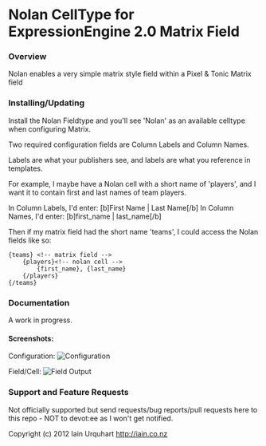 # Nolan CellType for ExpressionEngine 2.0 Matrix Field

### Overview

Nolan enables a very simple matrix style field within a Pixel & Tonic Matrix field

### Installing/Updating
Install the Nolan Fieldtype and you'll see 'Nolan' as an available celltype when configuring Matrix.

Two required configuration fields are Column Labels and Column Names.

Labels are what your publishers see, and labels are what you reference in templates.

For example, I maybe have a Nolan cell with a short name of 'players', and I want it to contain first and last names of team players.

In Column Labels, I'd enter: [b]First Name | Last Name[/b]
In Column Names, I'd enter: [b]first_name | last_name[/b]

Then if my matrix field had the short name 'teams', I could access the Nolan fields like so:

	{teams} <!-- matrix field -->
		{players}<!-- nolan cell -->
			{first_name}, {last_name}
		{/players}
	{/teams}


### Documentation
A work in progress.

#### Screenshots:

Configuration:
![Configuration](http://iain.co.nz/dev/nolan_config.png)

Field/Cell:
![Field Output](http://iain.co.nz/dev/nolan_field.png)

### Support and Feature Requests
Not officially supported but send requests/bug reports/pull requests here to this repo - NOT to devot:ee as I won't get notified. 

Copyright (c) 2012 Iain Urquhart
http://iain.co.nz